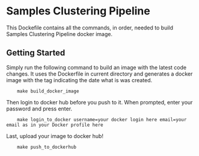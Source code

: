 # Samples Clustering Pipeline
This Dockefile contains all the commands, in order, needed to build Samples Clustering Pipeline docker image.

## Getting Started
Simply run the following command to build an image with the latest code changes. It uses the Dockerfile in current directory 
and generates a docker image with the tag indicating the date what is was created.
```
    make build_docker_image
```
Then login to docker hub before you push to it. When prompted, enter your password and press enter.
```
    make login_to_docker username=your docker login here email=your email as in your Docker profile here
```
Last, upload your image to docker hub!
```
    make push_to_dockerhub
```

